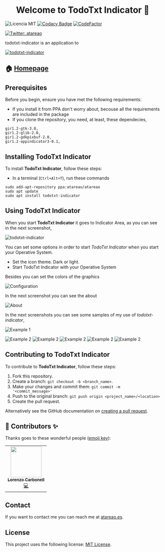 <h1 align="center">Welcome to TodoTxt Indicator 👋</h1>

![Licencia MIT](https://img.shields.io/badge/Licencia-MIT-green)
[![Codacy Badge](https://api.codacy.com/project/badge/Grade/b3e704c3f150404582cd23b9fcb4be32)](https://www.codacy.com/manual/atareao/todotxt-indicator?utm_source=github.com&amp;utm_medium=referral&amp;utm_content=atareao/todotxt-indicator&amp;utm_campaign=Badge_Grade)
[![CodeFactor](https://www.codefactor.io/repository/github/atareao/todotxt-indicator/badge/master)](https://www.codefactor.io/repository/github/atareao/todotxt-indicator/overview/master)

[![Twitter: atareao](https://img.shields.io/twitter/follow/atareao.svg?style=social)](https://twitter.com/atareao)

todotxt-indicator is an application to 

[![todotxt-indicator](./data/icons/todotxt-indicator.svg)](https://www.atareao.es/aplicacion/todotxt-indicator/)

## 🏠 [Homepage](https://www.atareao.es/aplicacion/todotxt-indicator/)

## Prerequisites

Before you begin, ensure you have met the following requirements:

* If you install it from PPA don't worry about, becouse all the requirements are included in the package
* If you clone the repository, you need, at least, these dependecies,

```
gir1.2-gtk-3.0,
gir1.2-glib-2.0,
gir1.2-gdkpixbuf-2.0,
gir1.2-appindicator3-0.1,
```

## Installing TodoTxt Indicator

To install **TodoTxt Indicator**, follow these steps:

* In a terminal (`Ctrl+Alt+T`), run these commands

```
sudo add-apt-repository ppa:atareao/atareao
sudo apt update
sudo apt install todotxt-indicator
```

## Using TodoTxt Indicator

When you start **TodoTxt Indicator** it goes to Indicator Area, as you can see in the next screenshot,

![todotxt-indicator](./screenshots/screenshot_01.png)

You can set some options in order to start *TodoTxt Indicator* when you start your Operative System.

* Set the icon theme. Dark or light.
* Start TodoTxt Indicator with your Operative System

Besides you can set the colors of the graphics

![Configuration](./screenshots/screenshot_02.png)

In the next screenshot you can see the about

![About](./screenshots/screenshot_03.png)

In the next screenshots you can see some samples of my use of *todotxt-indicator*,

![Example 1](./screenshots/screenshot_04.png)

![Example 2](./screenshots/screenshot_05.png)
![Example 2](./screenshots/screenshot_06.png)
![Example 2](./screenshots/screenshot_07.png)
![Example 2](./screenshots/screenshot_08.png)
![Example 2](./screenshots/screenshot_09.png)

## Contributing to TodoTxt Indicator

To contribute to **TodoTxt Indicator**, follow these steps:

1. Fork this repository.
2. Create a branch: `git checkout -b <branch_name>`.
3. Make your changes and commit them: `git commit -m '<commit_message>'`
4. Push to the original branch: `git push origin <project_name>/<location>`
5. Create the pull request.

Alternatively see the GitHub documentation on [creating a pull request](https://help.github.com/en/github/collaborating-with-issues-and-pull-requests/creating-a-pull-request).

## 👤 Contributors ✨

Thanks goes to these wonderful people ([emoji key](https://allcontributors.org/docs/en/emoji-key)):

<table>
  <tr>
    <td align="center"><a href="https://www.atareao.es"><img src="https://avatars3.githubusercontent.com/u/298055?v=4" width="100px;" alt=""/><br /><sub><b>Lorenzo Carbonell</b></sub></a><br /><a href="https://github.com/atareao/fondos-productivos/commits?author=atareao" title="Code">💻</a></td>
  </tr>
</table>


## Contact

If you want to contact me you can reach me at [atareao.es](https://www.atareao.es).

## License

This project uses the following license: [MIT License](https://choosealicense.com/licenses/mit/).

